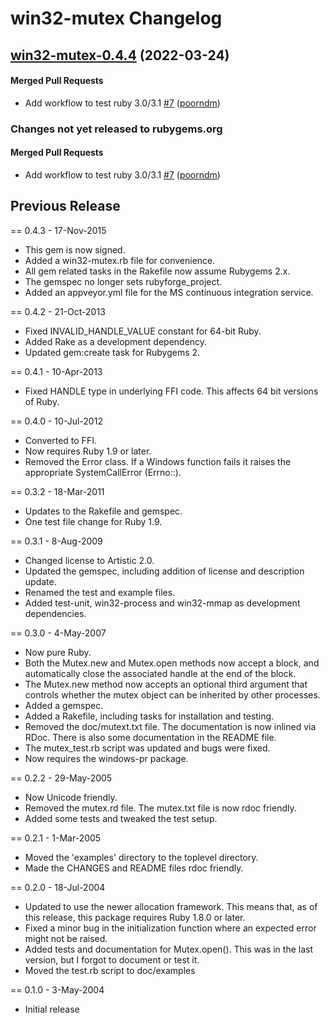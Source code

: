 # win32-mutex Changelog

<!-- latest_release 0.4.4 -->
## [win32-mutex-0.4.4](https://github.com/chef/win32-mutex/tree/win32-mutex-0.4.4) (2022-03-24)

#### Merged Pull Requests
- Add workflow to test ruby 3.0/3.1 [#7](https://github.com/chef/win32-mutex/pull/7) ([poorndm](https://github.com/poorndm))
<!-- latest_release -->

<!-- release_rollup since=0.4.3 -->
### Changes not yet released to rubygems.org

#### Merged Pull Requests
- Add workflow to test ruby 3.0/3.1 [#7](https://github.com/chef/win32-mutex/pull/7) ([poorndm](https://github.com/poorndm)) <!-- 0.4.4 -->
<!-- release_rollup -->

<!-- latest_stable_release -->
<!-- latest_stable_release -->

## Previous Release

== 0.4.3 - 17-Nov-2015
* This gem is now signed.
* Added a win32-mutex.rb file for convenience.
* All gem related tasks in the Rakefile now assume Rubygems 2.x.
* The gemspec no longer sets rubyforge_project.
* Added an appveyor.yml file for the MS continuous integration service.

== 0.4.2 - 21-Oct-2013
* Fixed INVALID_HANDLE_VALUE constant for 64-bit Ruby.
* Added Rake as a development dependency.
* Updated gem:create task for Rubygems 2.

== 0.4.1 - 10-Apr-2013
* Fixed HANDLE type in underlying FFI code. This affects 64 bit versions
  of Ruby.

== 0.4.0 - 10-Jul-2012
* Converted to FFI.
* Now requires Ruby 1.9 or later.
* Removed the Error class. If a Windows function fails it raises the
  appropriate SystemCallError (Errno::).

== 0.3.2 - 18-Mar-2011
* Updates to the Rakefile and gemspec.
* One test file change for Ruby 1.9.

== 0.3.1 - 8-Aug-2009
* Changed license to Artistic 2.0.
* Updated the gemspec, including addition of license and description update.
* Renamed the test and example files.
* Added test-unit, win32-process and win32-mmap as development dependencies.

== 0.3.0 - 4-May-2007
* Now pure Ruby.
* Both the Mutex.new and Mutex.open methods now accept a block, and
  automatically close the associated handle at the end of the block.
* The Mutex.new method now accepts an optional third argument that controls
  whether the mutex object can be inherited by other processes.
* Added a gemspec.
* Added a Rakefile, including tasks for installation and testing.
* Removed the doc/mutext.txt file. The documentation is now inlined via RDoc.
  There is also some documentation in the README file.
* The mutex_test.rb script was updated and bugs were fixed.
* Now requires the windows-pr package.

== 0.2.2 - 29-May-2005
* Now Unicode friendly.
* Removed the mutex.rd file.  The mutex.txt file is now rdoc friendly.
* Added some tests and tweaked the test setup.

== 0.2.1 - 1-Mar-2005
* Moved the 'examples' directory to the toplevel directory.
* Made the CHANGES and README files rdoc friendly.

== 0.2.0 - 18-Jul-2004
* Updated to use the newer allocation framework.  This means that, as of this
  release, this package requires Ruby 1.8.0 or later.
* Fixed a minor bug in the initialization function where an expected error
  might not be raised.
* Added tests and documentation for Mutex.open().  This was in the last
  version, but I forgot to document or test it.
* Moved the test.rb script to doc/examples

== 0.1.0 - 3-May-2004
* Initial release